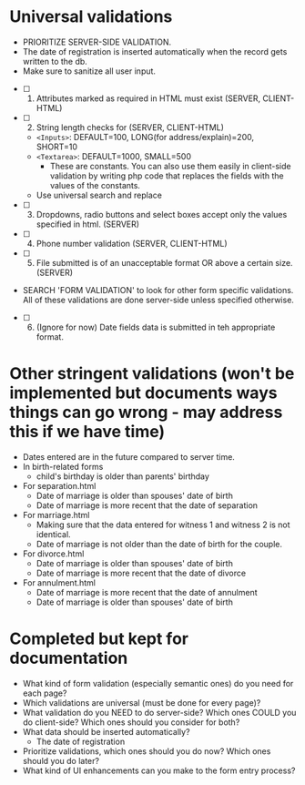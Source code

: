
# Universal validations

- PRIORITIZE SERVER-SIDE VALIDATION.
- The date of registration is inserted automatically when the record gets written to the db.
- Make sure to sanitize all user input.

- [ ] 1. Attributes marked as required in HTML must exist (SERVER, CLIENT-HTML)
- [ ] 2. String length checks for (SERVER, CLIENT-HTML)
    - `<Inputs>`: DEFAULT=100, LONG(for address/explain)=200, SHORT=10
    - `<Textarea>`: DEFAULT=1000, SMALL=500
        - These are constants. You can also use them easily in client-side validation by writing php code that replaces the fields with the values of the constants. 
    - Use universal search and replace
- [ ] 3. Dropdowns, radio buttons and select boxes accept only the values specified in html. (SERVER)
- [ ] 4. Phone number validation (SERVER, CLIENT-HTML)
- [ ] 5. File submitted is of an unacceptable format OR above a certain size. (SERVER)

- SEARCH 'FORM VALIDATION' to look for other form specific validations. All of these validations are done server-side unless specified otherwise.

- [ ] 6. (Ignore for now) Date fields data is submitted in teh appropriate format.

# Other stringent validations (won't be implemented but documents ways things can go wrong - may address this if we have time)
- Dates entered are in the future compared to server time.
- In birth-related forms 
    - child's birthday is older than parents' birthday 
- For separation.html
    - Date of marriage is older than spouses' date of birth
    - Date of marriage is more recent that the date of separation
- For marriage.html
    - Making sure that the data entered for witness 1 and witness 2 is not identical.
    - Date of marriage is not older than the date of birth for the couple.
- For divorce.html
    - Date of marriage is older than spouses' date of birth
    - Date of marriage is more recent that the date of divorce
- For annulment.html
    - Date of marriage is more recent that the date of annulment
    - Date of marriage is older than spouses' date of birth



# Completed but kept for documentation
- What kind of form validation (especially semantic ones) do you need for each page?
- Which validations are universal (must be done for every page)?
- What validation do you NEED to do server-side? Which ones COULD you do client-side? Which ones should you consider for both?
- What data should be inserted automatically? 
    - The date of registration
- Prioritize validations, which ones should you do now? Which ones should you do later?
- What kind of UI enhancements can you make to the form entry process?

